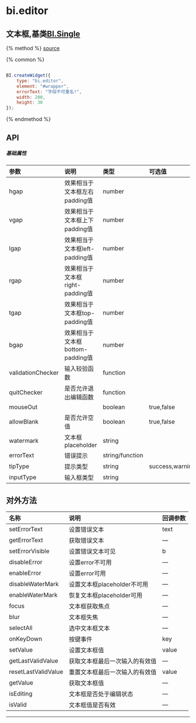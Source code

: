 # bi.editor

## 文本框,基类[BI.Single](/core/single.md)

{% method %}
[source](https://jsfiddle.net/fineui/4eLytgve/)

{% common %}
```javascript

BI.createWidget({
	type: "bi.editor",
	element: "#wrapper",
	errorText: "字段不可重名!",
	width: 200,
	height: 30
});


```

{% endmethod %}

## API
##### 基础属性
| 参数    | 说明           | 类型  | 可选值 | 默认值
| :------ |:-------------  | :-----| :----|:----
| hgap    | 效果相当于文本框左右padding值 |  number  |     |     4   |
| vgap    | 效果相当于文本框上下padding值 |  number  |  |      2  |
| lgap    | 效果相当于文本框left-padding值     |    number   |        |  0    |
| rgap    | 效果相当于文本框right-padding值     |    number  |       |  0    |
| tgap    |效果相当于文本框top-padding值     |    number   |  |  0    |
| bgap    |  效果相当于文本框bottom-padding值     |    number  |   |  0    |
| validationChecker    | 输入较验函数      |function|    |      |
| quitChecker    | 是否允许退出编辑函数      |   function    |  |       |
| mouseOut    |       |    boolean   | true,false  |  false | 
| allowBlank    |  是否允许空值     |    boolean    | true,false |  false    |
| watermark    |   文本框placeholder    |   string   |   |  " "    |
| errorText    |  错误提示     |  string/function     | | " "|
| tipType| 提示类型 | string |success,warning | "warning"|
| inputType| 输入框类型| string| | "text"|



## 对外方法
| 名称     | 说明                           |  回调参数     
| :------ |:-------------                  | :-----   
| setErrorText | 设置错误文本 | text |
| getErrorText | 获取错误文本 | —|
| setErrorVisible | 设置错误文本可见|b  |
| disableError | 设置error不可用|— |
| enableError| 设置error可用| —|
| disableWaterMark | 设置文本框placeholder不可用| —|
| enableWaterMark | 恢复文本框placeholder可用| — |
| focus | 文本框获取焦点| — |
| blur | 文本框失焦|—|
| selectAll | 选中文本框文本| —|
| onKeyDown |按键事件|key|
| setValue | 设置文本框值|value|
| getLastValidValue | 获取文本框最后一次输入的有效值| —|
| resetLastValidValue| 重置文本框最后一次输入的有效值|value|
| getValue | 获取文本框值|—|
| isEditing | 文本框是否处于编辑状态|—|
| isValid | 文本框值是否有效|—|

 


---


